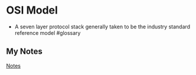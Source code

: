 # OSI Model
- A seven layer protocol stack generally taken to be the industry standard reference model #glossary
## My Notes
[Notes](mynotes/osi-model-notes.md)
